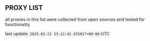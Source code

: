 ## PROXY LIST

all proxies in this list were collected from open sources and tested for functionality

last update: `2025-03-22 23:12:42.935017+00:00` UTC